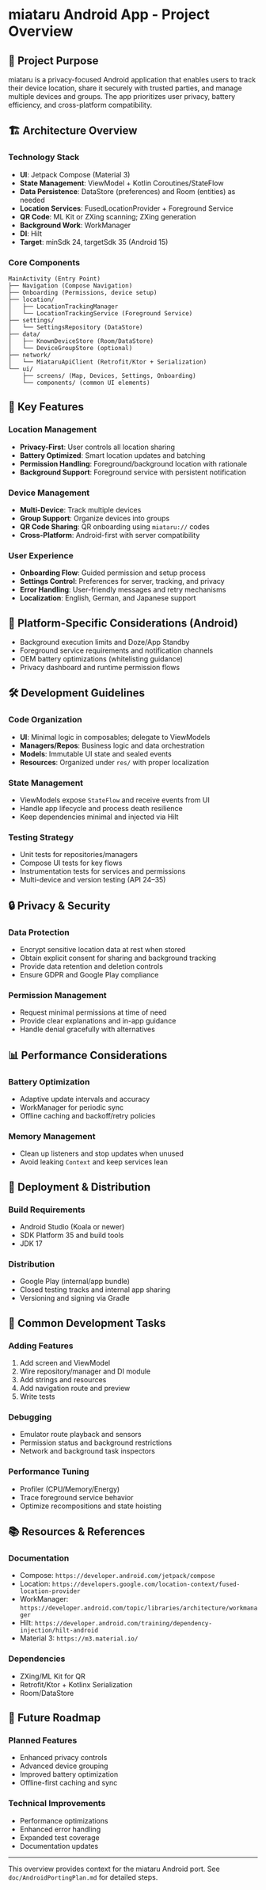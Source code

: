 # miataru Android App - Project Overview

## 🎯 Project Purpose
miataru is a privacy-focused Android application that enables users to track their device location, share it securely with trusted parties, and manage multiple devices and groups. The app prioritizes user privacy, battery efficiency, and cross-platform compatibility.

## 🏗️ Architecture Overview

### Technology Stack
- **UI**: Jetpack Compose (Material 3)
- **State Management**: ViewModel + Kotlin Coroutines/StateFlow
- **Data Persistence**: DataStore (preferences) and Room (entities) as needed
- **Location Services**: FusedLocationProvider + Foreground Service
- **QR Code**: ML Kit or ZXing scanning; ZXing generation
- **Background Work**: WorkManager
- **DI**: Hilt
- **Target**: minSdk 24, targetSdk 35 (Android 15)

### Core Components
```
MainActivity (Entry Point)
├── Navigation (Compose Navigation)
├── Onboarding (Permissions, device setup)
├── location/
│   ├── LocationTrackingManager
│   └── LocationTrackingService (Foreground Service)
├── settings/
│   └── SettingsRepository (DataStore)
├── data/
│   ├── KnownDeviceStore (Room/DataStore)
│   └── DeviceGroupStore (optional)
├── network/
│   └── MiataruApiClient (Retrofit/Ktor + Serialization)
└── ui/
    ├── screens/ (Map, Devices, Settings, Onboarding)
    └── components/ (common UI elements)
```

## 🔑 Key Features

### Location Management
- **Privacy-First**: User controls all location sharing
- **Battery Optimized**: Smart location updates and batching
- **Permission Handling**: Foreground/background location with rationale
- **Background Support**: Foreground service with persistent notification

### Device Management
- **Multi-Device**: Track multiple devices
- **Group Support**: Organize devices into groups
- **QR Code Sharing**: QR onboarding using `miataru://` codes
- **Cross-Platform**: Android-first with server compatibility

### User Experience
- **Onboarding Flow**: Guided permission and setup process
- **Settings Control**: Preferences for server, tracking, and privacy
- **Error Handling**: User-friendly messages and retry mechanisms
- **Localization**: English, German, and Japanese support

## 📱 Platform-Specific Considerations (Android)
- Background execution limits and Doze/App Standby
- Foreground service requirements and notification channels
- OEM battery optimizations (whitelisting guidance)
- Privacy dashboard and runtime permission flows

## 🛠️ Development Guidelines

### Code Organization
- **UI**: Minimal logic in composables; delegate to ViewModels
- **Managers/Repos**: Business logic and data orchestration
- **Models**: Immutable UI state and sealed events
- **Resources**: Organized under `res/` with proper localization

### State Management
- ViewModels expose `StateFlow` and receive events from UI
- Handle app lifecycle and process death resilience
- Keep dependencies minimal and injected via Hilt

### Testing Strategy
- Unit tests for repositories/managers
- Compose UI tests for key flows
- Instrumentation tests for services and permissions
- Multi-device and version testing (API 24–35)

## 🔒 Privacy & Security

### Data Protection
- Encrypt sensitive location data at rest when stored
- Obtain explicit consent for sharing and background tracking
- Provide data retention and deletion controls
- Ensure GDPR and Google Play compliance

### Permission Management
- Request minimal permissions at time of need
- Provide clear explanations and in-app guidance
- Handle denial gracefully with alternatives

## 📊 Performance Considerations

### Battery Optimization
- Adaptive update intervals and accuracy
- WorkManager for periodic sync
- Offline caching and backoff/retry policies

### Memory Management
- Clean up listeners and stop updates when unused
- Avoid leaking `Context` and keep services lean

## 🚀 Deployment & Distribution

### Build Requirements
- Android Studio (Koala or newer)
- SDK Platform 35 and build tools
- JDK 17

### Distribution
- Google Play (internal/app bundle)
- Closed testing tracks and internal app sharing
- Versioning and signing via Gradle

## 🔧 Common Development Tasks

### Adding Features
1. Add screen and ViewModel
2. Wire repository/manager and DI module
3. Add strings and resources
4. Add navigation route and preview
5. Write tests

### Debugging
- Emulator route playback and sensors
- Permission status and background restrictions
- Network and background task inspectors

### Performance Tuning
- Profiler (CPU/Memory/Energy)
- Trace foreground service behavior
- Optimize recompositions and state hoisting

## 📚 Resources & References

### Documentation
- Compose: `https://developer.android.com/jetpack/compose`
- Location: `https://developers.google.com/location-context/fused-location-provider`
- WorkManager: `https://developer.android.com/topic/libraries/architecture/workmanager`
- Hilt: `https://developer.android.com/training/dependency-injection/hilt-android`
- Material 3: `https://m3.material.io/`

### Dependencies
- ZXing/ML Kit for QR
- Retrofit/Ktor + Kotlinx Serialization
- Room/DataStore

## 🎯 Future Roadmap

### Planned Features
- Enhanced privacy controls
- Advanced device grouping
- Improved battery optimization
- Offline-first caching and sync

### Technical Improvements
- Performance optimizations
- Enhanced error handling
- Expanded test coverage
- Documentation updates

---

This overview provides context for the miataru Android port. See `doc/AndroidPortingPlan.md` for detailed steps.
